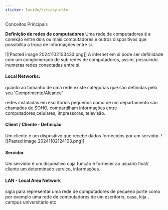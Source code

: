 ```yaml
---
sticker: lucide//sticky-note
---
```

Conceitos Principais

**Definição de redes de computadores**
Uma rede de computadores  é a conexão entre dois ou mais computadores e outros dispositivos que possibilita a troca de informações entre si.



![[Pasted image 20241102103433.png]]
A internet em si pode ser definidade com um conglomerado de sub redes de computadores, assim, possuindo inumeras redes conectadas entre si.


#### Local Networks:
quanto ao tamanho de uma rede existe categorias que são definidas pelo seu 'Comprimento/Alcance'

redes instaladas em escritórios pequenos como de um departamento são chamados de SOHO, compartilham informações entre computadores,celulares, impressoras, televisão.


#### Client / Cliente - Definição
Um cliente é um dispositivo que recebe dados fornecidos por um servidor.
![[Pasted image 20241102124103.png]]

#### Servidor
Um servidor é um dispositivo cuja função é fornecer ao usuário final/ cliente um  determinado serviço, informações.



#### LAN - Local Area Network
sigla para representar uma rede de computadores de pequeno porte como por exemplo uma rede de computadores de um escritorio, casa, loja , campus universitário etc

